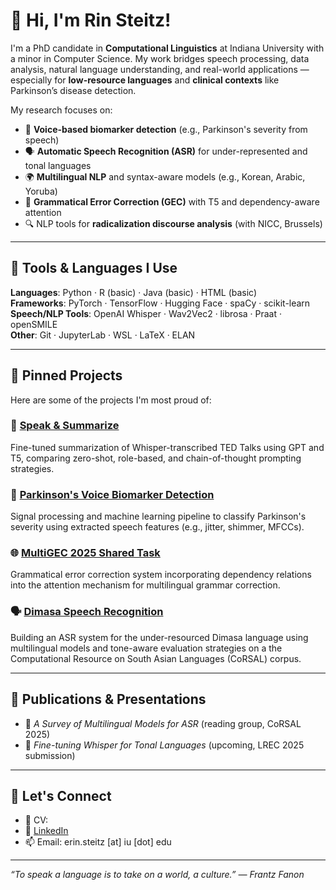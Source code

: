 # 👋 Hi, I'm Rin Steitz!

I'm a PhD candidate in **Computational Linguistics** at Indiana University with a minor in Computer Science. My work bridges speech processing, data analysis, natural language understanding, and real-world applications — especially for **low-resource languages** and **clinical contexts** like Parkinson’s disease detection.

My research focuses on:
- 🧪 **Voice-based biomarker detection** (e.g., Parkinson's severity from speech)
- 🗣️ **Automatic Speech Recognition (ASR)** for under-represented and tonal languages
- 🌍 **Multilingual NLP** and syntax-aware models (e.g., Korean, Arabic, Yoruba)
- 💬 **Grammatical Error Correction (GEC)** with T5 and dependency-aware attention
- 🔍 NLP tools for **radicalization discourse analysis** (with NICC, Brussels)

---

## 🧰 Tools & Languages I Use

**Languages**: Python · R (basic) · Java (basic) · HTML (basic)  
**Frameworks**: PyTorch · TensorFlow · Hugging Face · spaCy · scikit-learn  
**Speech/NLP Tools**: OpenAI Whisper · Wav2Vec2 · librosa · Praat · openSMILE  
**Other**: Git · JupyterLab · WSL · LaTeX · ELAN

---

## 📌 Pinned Projects

Here are some of the projects I'm most proud of:

### 🧾 [Speak & Summarize](https://github.com/ensteitz/speak-and-summarize)
Fine-tuned summarization of Whisper-transcribed TED Talks using GPT and T5, comparing zero-shot, role-based, and chain-of-thought prompting strategies.

### 🧠 [Parkinson's Voice Biomarker Detection](https://github.com/ensteitz/parkinson-voice-biomarkers)
Signal processing and machine learning pipeline to classify Parkinson's severity using extracted speech features (e.g., jitter, shimmer, MFCCs).

### 🌐 [MultiGEC 2025 Shared Task](https://github.com/mealieff/gec-645-iunlp)
Grammatical error correction system incorporating dependency relations into the attention mechanism for multilingual grammar correction.

### 🗣️ [Dimasa Speech Recognition](https://github.com/ensteitz/dimasa-asr)
Building an ASR system for the under-resourced Dimasa language using multilingual models and tone-aware evaluation strategies on a the Computational Resource on South Asian Languages (CoRSAL) corpus.

---

## 📖 Publications & Presentations
- 📄 _A Survey of Multilingual Models for ASR_ (reading group, CoRSAL 2025)
- 📢 _Fine-tuning Whisper for Tonal Languages_ (upcoming, LREC 2025 submission)

---

## 💬 Let's Connect

- 📄 CV: 
- 🔗 [LinkedIn](https://www.linkedin.com/in/erinsteitz)
- 📫 Email: erin.steitz [at] iu [dot] edu

---

_“To speak a language is to take on a world, a culture.” — Frantz Fanon_

